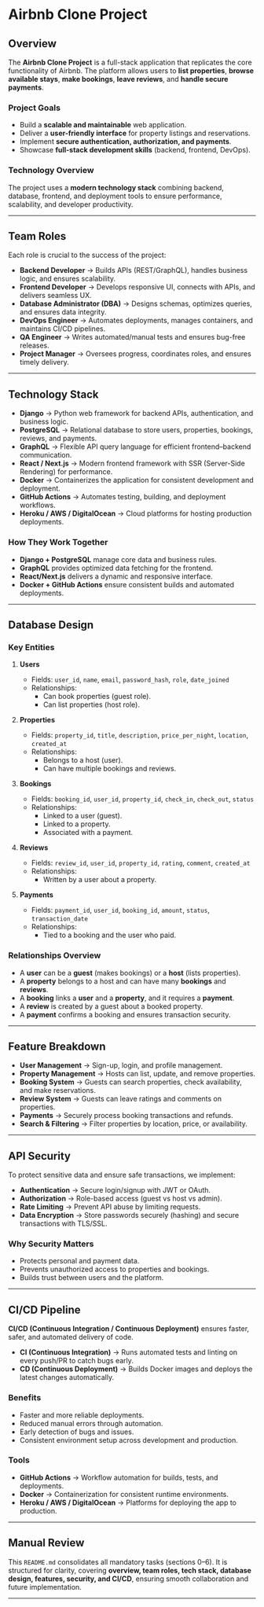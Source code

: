 # Airbnb Clone Project  

## Overview  
The **Airbnb Clone Project** is a full-stack application that replicates the core functionality of Airbnb. The platform allows users to **list properties**, **browse available stays**, **make bookings**, **leave reviews**, and **handle secure payments**.  

### Project Goals  
- Build a **scalable and maintainable** web application.  
- Deliver a **user-friendly interface** for property listings and reservations.  
- Implement **secure authentication, authorization, and payments**.  
- Showcase **full-stack development skills** (backend, frontend, DevOps).  

### Technology Overview  
The project uses a **modern technology stack** combining backend, database, frontend, and deployment tools to ensure performance, scalability, and developer productivity.  

---

## Team Roles  
Each role is crucial to the success of the project:  

- **Backend Developer** → Builds APIs (REST/GraphQL), handles business logic, and ensures scalability.  
- **Frontend Developer** → Develops responsive UI, connects with APIs, and delivers seamless UX.  
- **Database Administrator (DBA)** → Designs schemas, optimizes queries, and ensures data integrity.  
- **DevOps Engineer** → Automates deployments, manages containers, and maintains CI/CD pipelines.  
- **QA Engineer** → Writes automated/manual tests and ensures bug-free releases.  
- **Project Manager** → Oversees progress, coordinates roles, and ensures timely delivery.  

---

## Technology Stack  
- **Django** → Python web framework for backend APIs, authentication, and business logic.  
- **PostgreSQL** → Relational database to store users, properties, bookings, reviews, and payments.  
- **GraphQL** → Flexible API query language for efficient frontend–backend communication.  
- **React / Next.js** → Modern frontend framework with SSR (Server-Side Rendering) for performance.  
- **Docker** → Containerizes the application for consistent development and deployment.  
- **GitHub Actions** → Automates testing, building, and deployment workflows.  
- **Heroku / AWS / DigitalOcean** → Cloud platforms for hosting production deployments.  

### How They Work Together  
- **Django + PostgreSQL** manage core data and business rules.  
- **GraphQL** provides optimized data fetching for the frontend.  
- **React/Next.js** delivers a dynamic and responsive interface.  
- **Docker + GitHub Actions** ensure consistent builds and automated deployments.  

---

## Database Design  

### Key Entities  

1. **Users**  
   - Fields: `user_id`, `name`, `email`, `password_hash`, `role`, `date_joined`  
   - Relationships:  
     - Can book properties (guest role).  
     - Can list properties (host role).  

2. **Properties**  
   - Fields: `property_id`, `title`, `description`, `price_per_night`, `location`, `created_at`  
   - Relationships:  
     - Belongs to a host (user).  
     - Can have multiple bookings and reviews.  

3. **Bookings**  
   - Fields: `booking_id`, `user_id`, `property_id`, `check_in`, `check_out`, `status`  
   - Relationships:  
     - Linked to a user (guest).  
     - Linked to a property.  
     - Associated with a payment.  

4. **Reviews**  
   - Fields: `review_id`, `user_id`, `property_id`, `rating`, `comment`, `created_at`  
   - Relationships:  
     - Written by a user about a property.  

5. **Payments**  
   - Fields: `payment_id`, `user_id`, `booking_id`, `amount`, `status`, `transaction_date`  
   - Relationships:  
     - Tied to a booking and the user who paid.  

### Relationships Overview  
- A **user** can be a **guest** (makes bookings) or a **host** (lists properties).  
- A **property** belongs to a host and can have many **bookings** and **reviews**.  
- A **booking** links a **user** and a **property**, and it requires a **payment**.  
- A **review** is created by a guest about a booked property.  
- A **payment** confirms a booking and ensures transaction security.  

---

## Feature Breakdown  
- **User Management** → Sign-up, login, and profile management.  
- **Property Management** → Hosts can list, update, and remove properties.  
- **Booking System** → Guests can search properties, check availability, and make reservations.  
- **Review System** → Guests can leave ratings and comments on properties.  
- **Payments** → Securely process booking transactions and refunds.  
- **Search & Filtering** → Filter properties by location, price, or availability.  

---

## API Security  
To protect sensitive data and ensure safe transactions, we implement:  

- **Authentication** → Secure login/signup with JWT or OAuth.  
- **Authorization** → Role-based access (guest vs host vs admin).  
- **Rate Limiting** → Prevent API abuse by limiting requests.  
- **Data Encryption** → Store passwords securely (hashing) and secure transactions with TLS/SSL.  

### Why Security Matters  
- Protects personal and payment data.  
- Prevents unauthorized access to properties and bookings.  
- Builds trust between users and the platform.  

---

## CI/CD Pipeline  
**CI/CD (Continuous Integration / Continuous Deployment)** ensures faster, safer, and automated delivery of code.  

- **CI (Continuous Integration)** → Runs automated tests and linting on every push/PR to catch bugs early.  
- **CD (Continuous Deployment)** → Builds Docker images and deploys the latest changes automatically.  

### Benefits  
- Faster and more reliable deployments.  
- Reduced manual errors through automation.  
- Early detection of bugs and issues.  
- Consistent environment setup across development and production.  

### Tools  
- **GitHub Actions** → Workflow automation for builds, tests, and deployments.  
- **Docker** → Containerization for consistent runtime environments.  
- **Heroku / AWS / DigitalOcean** → Platforms for deploying the app to production.  

---

## Manual Review  
This `README.md` consolidates all mandatory tasks (sections 0–6). It is structured for clarity, covering **overview, team roles, tech stack, database design, features, security, and CI/CD**, ensuring smooth collaboration and future implementation.  

---
